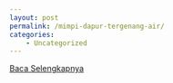 ```yaml
---
layout: post
permalink: /mimpi-dapur-tergenang-air/
categories:
    - Uncategorized
---
```


[Baca Selengkapnya](/08)